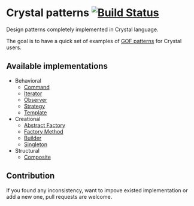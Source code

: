 # Crystal patterns [![Build Status](https://travis-ci.org/veelenga/crystal-patterns.svg?branch=master)](https://travis-ci.org/veelenga/crystal-patterns)

Design patterns completely implemented in Crystal language.

The goal is to have a quick set of examples of [GOF patterns](http://www.blackwasp.co.uk/gofpatterns.aspx) for Crystal users.

## Available implementations

- Behavioral
  - [Command](behavioral/command.cr)
  - [Iterator](behavioral/iterator.cr)
  - [Observer](behavioral/observer.cr)
  - [Strategy](behavioral/strategy.cr)
  - [Template](behavioral/template.cr)
- Creational
  - [Abstract Factory](creational/abstract_factory.cr)
  - [Factory Method](creational/factory_method.cr)
  - [Builder](creational/builder.cr)
  - [Singleton](creational/singleton.cr)
- Structural
  - [Composite](structural/composite.cr)

## Contribution

If you found any inconsistency, want to impove existed implementation or add a new one, pull requests are welcome.
